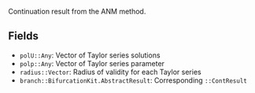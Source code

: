 Continuation result from the ANM method.

## Fields

  * `polU::Any`: Vector of Taylor series solutions
  * `polp::Any`: Vector of Taylor series parameter
  * `radius::Vector`: Radius of validity for each Taylor series
  * `branch::BifurcationKit.AbstractResult`: Corresponding `::ContResult`
